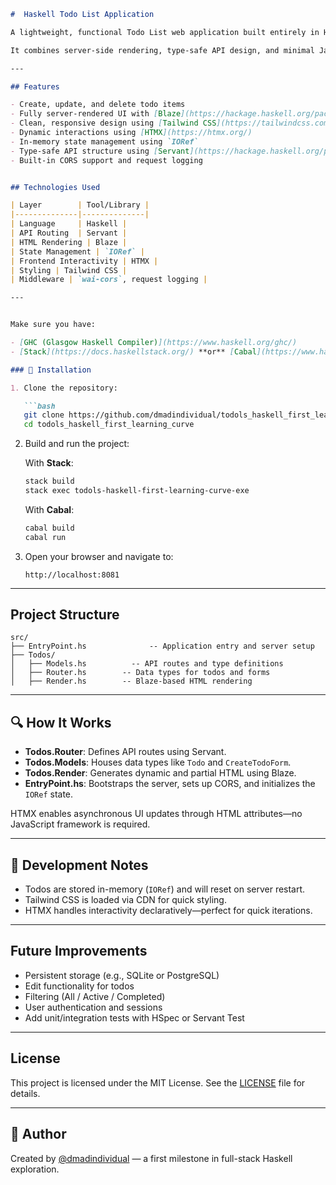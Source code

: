 

```markdown
#  Haskell Todo List Application

A lightweight, functional Todo List web application built entirely in Haskell. This project showcases full-stack development using idiomatic Haskell practices, serving as a learning milestone in the journey of mastering Haskell for web development.

It combines server-side rendering, type-safe API design, and minimal JavaScript interactivity via HTMX.

---

## Features

- Create, update, and delete todo items
- Fully server-rendered UI with [Blaze](https://hackage.haskell.org/package/blaze-html)
- Clean, responsive design using [Tailwind CSS](https://tailwindcss.com/) (via CDN)
- Dynamic interactions using [HTMX](https://htmx.org/)
- In-memory state management using `IORef`
- Type-safe API structure using [Servant](https://hackage.haskell.org/package/servant)
- Built-in CORS support and request logging


## Technologies Used

| Layer        | Tool/Library |
|--------------|--------------|
| Language     | Haskell |
| API Routing  | Servant |
| HTML Rendering | Blaze |
| State Management | `IORef` |
| Frontend Interactivity | HTMX |
| Styling | Tailwind CSS |
| Middleware | `wai-cors`, request logging |

---


Make sure you have:

- [GHC (Glasgow Haskell Compiler)](https://www.haskell.org/ghc/)
- [Stack](https://docs.haskellstack.org/) **or** [Cabal](https://www.haskell.org/cabal/)

### 🔧 Installation

1. Clone the repository:

   ```bash
   git clone https://github.com/dmadindividual/todols_haskell_first_learning_curve.git
   cd todols_haskell_first_learning_curve
   ```

2. Build and run the project:

   With **Stack**:

   ```bash
   stack build
   stack exec todols-haskell-first-learning-curve-exe
   ```

   With **Cabal**:

   ```bash
   cabal build
   cabal run
   ```

3. Open your browser and navigate to:

   ```
   http://localhost:8081
   ```

---

##  Project Structure

```
src/
├── EntryPoint.hs              -- Application entry and server setup
├── Todos/
│   ├── Models.hs          -- API routes and type definitions
│   ├── Router.hs        -- Data types for todos and forms
│   ├── Render.hs        -- Blaze-based HTML rendering
```

---

## 🔍 How It Works

- **Todos.Router**: Defines API routes using Servant.
- **Todos.Models**: Houses data types like `Todo` and `CreateTodoForm`.
- **Todos.Render**: Generates dynamic and partial HTML using Blaze.
- **EntryPoint.hs**: Bootstraps the server, sets up CORS, and initializes the `IORef` state.

HTMX enables asynchronous UI updates through HTML attributes—no JavaScript framework is required.

---

## 🧪 Development Notes

- Todos are stored in-memory (`IORef`) and will reset on server restart.
- Tailwind CSS is loaded via CDN for quick styling.
- HTMX handles interactivity declaratively—perfect for quick iterations.

---

##  Future Improvements

- Persistent storage (e.g., SQLite or PostgreSQL)
- Edit functionality for todos
- Filtering (All / Active / Completed)
- User authentication and sessions
- Add unit/integration tests with HSpec or Servant Test

---

## License

This project is licensed under the MIT License. See the [LICENSE](LICENSE) file for details.

---

## 👤 Author

Created by [@dmadindividual](https://github.com/dmadindividual) — a first milestone in full-stack Haskell exploration.
```
